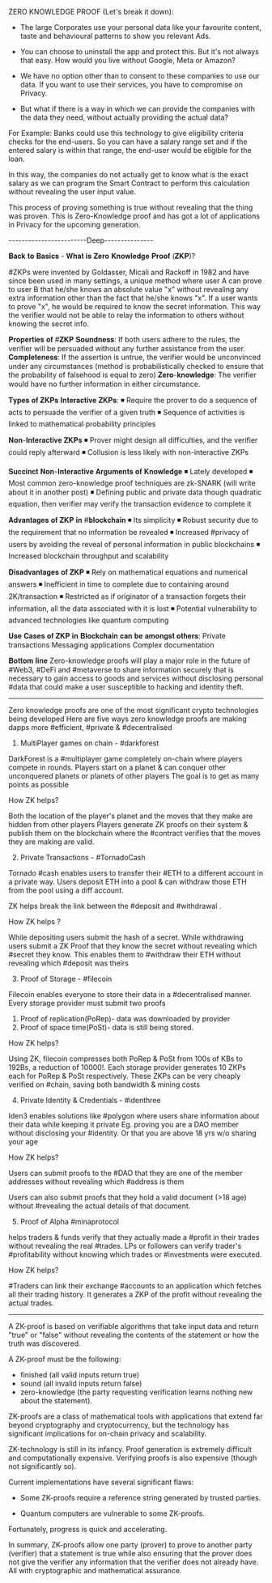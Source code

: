 ZERO KNOWLEDGE PROOF (Let's break it down):

- The large Corporates use your personal data like your favourite content, taste and behavioural patterns to show you relevant Ads. 

- You can choose to uninstall the app and protect this. But it's not always that easy. How would you live without Google, Meta or Amazon?

- We have no option other than to consent to these companies to use our data. If you want to use their services, you have to compromise on Privacy. 

- But what if there is a way in which we can provide the companies with the data they need, without actually providing the actual data?

For Example: Banks could use this technology to give eligibility criteria checks for the end-users. So you can have a salary range set and if 
the entered salary is within that range, the end-user would be eligible for the loan. 

In this way, the companies do not actually get to know what is the exact salary as we can program the Smart Contract to perform this calculation 
without revealing the user input value. 

This process of proving something is true without revealing that the thing was proven. This is Zero-Knowledge proof and has got a lot of applications 
in Privacy for the upcoming generation. 

------------------------Deep---------------

𝐁𝐚𝐜𝐤 𝐭𝐨 𝐁𝐚𝐬𝐢𝐜𝐬 - 𝐖𝐡𝐚𝐭 𝐢𝐬 𝐙𝐞𝐫𝐨 𝐊𝐧𝐨𝐰𝐥𝐞𝐝𝐠𝐞 𝐏𝐫𝐨𝐨𝐟 (𝐙𝐊𝐏)? 
 
#ZKPs were invented by Goldasser, Micali and Rackoff in 1982 and have since been used in many settings, a unique method where user A can prove to user B that he/she knows an absolute value "x" without revealing any extra information other than the fact that he/she knows "x". If a user wants to prove "x", he would be required to know the secret information. This way the verifier would not be able to relay the information to others without knowing the secret info.
 
𝐏𝐫𝐨𝐩𝐞𝐫𝐭𝐢𝐞𝐬 𝐨𝐟 #𝐙𝐊𝐏
𝐒𝐨𝐮𝐧𝐝𝐧𝐞𝐬𝐬: If both users adhere to the rules, the verifier will be persuaded without any further assistance from the user.
𝐂𝐨𝐦𝐩𝐥𝐞𝐭𝐞𝐧𝐞𝐬𝐬: If the assertion is untrue, the verifier would be unconvinced under any circumstances (method is probabilistically checked to ensure that the probability of falsehood is equal to zero)
𝐙𝐞𝐫𝐨-𝐤𝐧𝐨𝐰𝐥𝐞𝐝𝐠𝐞: The verifier would have no further information in either circumstance.
 
𝐓𝐲𝐩𝐞𝐬 𝐨𝐟 𝐙𝐊𝐏𝐬
𝐈𝐧𝐭𝐞𝐫𝐚𝐜𝐭𝐢𝐯𝐞 𝐙𝐊𝐏𝐬:
◾️ Require the prover to do a sequence of acts to persuade the verifier of a given truth
◾️ Sequence of activities is linked to mathematical probability principles
 
𝐍𝐨𝐧-𝐈𝐧𝐭𝐞𝐫𝐚𝐜𝐭𝐢𝐯𝐞 𝐙𝐊𝐏𝐬
◾️ Prover might design all difficulties, and the verifier could reply afterward
◾️ Collusion is less likely with non-interactive ZKPs
 
𝐒𝐮𝐜𝐜𝐢𝐧𝐜𝐭 𝐍𝐨𝐧-𝐈𝐧𝐭𝐞𝐫𝐚𝐜𝐭𝐢𝐯𝐞 𝐀𝐫𝐠𝐮𝐦𝐞𝐧𝐭𝐬 𝐨𝐟 𝐊𝐧𝐨𝐰𝐥𝐞𝐝𝐠𝐞
◾️ Lately developed
◾️ Most common zero-knowledge proof techniques are zk-SNARK (will write about it in another post)
◾️ Defining public and private data though quadratic equation, then verifier may verify the transaction evidence to complete it 
 
𝐀𝐝𝐯𝐚𝐧𝐭𝐚𝐠𝐞𝐬 𝐨𝐟 𝐙𝐊𝐏 𝐢𝐧 #𝐛𝐥𝐨𝐜𝐤𝐜𝐡𝐚𝐢𝐧 
◾️ Its simplicity
◾️ Robust security due to the requirement that no information be revealed
◾️ Increased #privacy of users by avoiding the reveal of personal information in public blockchains
◾️ Increased blockchain throughput and scalability
 
𝐃𝐢𝐬𝐚𝐝𝐯𝐚𝐧𝐭𝐚𝐠𝐞𝐬 𝐨𝐟 𝐙𝐊𝐏
◾️ Rely on mathematical equations and numerical answers
◾️ Inefficient in time to complete due to containing around 2K/transaction
◾️ Restricted as if originator of a transaction forgets their information, all the data associated with it is lost
◾️ Potential vulnerability to advanced technologies like quantum computing
 
𝐔𝐬𝐞 𝐂𝐚𝐬𝐞𝐬 𝐨𝐟 𝐙𝐊𝐏 𝐢𝐧 𝐁𝐥𝐨𝐜𝐤𝐜𝐡𝐚𝐢𝐧 𝐜𝐚𝐧 𝐛𝐞 𝐚𝐦𝐨𝐧𝐠𝐬𝐭 𝐨𝐭𝐡𝐞𝐫𝐬:
Private transactions
Messaging applications
Complex documentation
 
𝐁𝐨𝐭𝐭𝐨𝐦 𝐥𝐢𝐧𝐞
Zero-knowledge proofs will play a major role in the future of #Web3, #DeFi and #metaverse to share information securely that is necessary to gain access to goods and services without disclosing personal #data that could make a user susceptible to hacking and identity theft.

-------------------------------------------------------------------------------------------------------------------------------------

Zero knowledge proofs are one of the most significant crypto technologies being developed
Here are five ways zero knowledge proofs are making dapps more #efficient, #private & #decentralised

1. MultiPlayer games on chain - #darkforest

DarkForest is a #multiplayer game completely on-chain where players compete in rounds. Players start on a planet & can conquer other unconquered planets or planets of other players
The goal is to get as many points as possible

How ZK helps?

Both the location of the player's planet and the moves that they make are hidden from other players
Players generate ZK proofs on their system & publish them on the blockchain where the #contract verifies that the moves they are making are valid.

2. Private Transactions - #TornadoCash

Tornado #cash enables users to transfer their #ETH to a different account in a private way. Users deposit ETH into a pool & can withdraw those ETH from the pool using a diff account.

ZK helps break the link between the #deposit and #withdrawal .

How ZK helps ?

While depositing users submit the hash of a secret.
While withdrawing users submit a ZK Proof that they know the secret without revealing which #secret they know.
This enables them to #withdraw their ETH without revealing which #deposit was theirs

3. Proof of Storage - #filecoin

Filecoin enables everyone to store their data in a #decentralised manner.
Every storage provider must submit two proofs
1. Proof of replication(PoRep)- data was downloaded by provider
2. Proof of space time(PoSt)- data is still being stored.

How ZK helps?

Using ZK, filecoin compresses both PoRep & PoSt from 100s of KBs to 192Bs, a reduction of 10000!. Each storage provider generates 10 ZKPs each for PoRep & PoSt respectively.
These ZKPs can be very cheaply verified on #chain, saving both bandwidth & mining costs

4. Private Identity & Credentials - #identhree

Iden3 enables solutions like #polygon
 where users share information about their data while keeping it private
Eg. proving you are a DAO member without disclosing your #identity. Or that you are above 18 yrs w/o sharing your age

How ZK helps?

Users can submit proofs to the #DAO that they are one of the member addresses without revealing which #address is them

Users can also submit proofs that they hold a valid document (>18 age) without #revealing the actual details of that document.

5. Proof of Alpha #minaprotocol

 helps traders & funds verify that they actually made a #profit in their trades without revealing the real #trades.
LPs or followers can verify trader's #profitability without knowing which trades or #investments were executed.

How ZK helps?

#Traders can link their exchange #accounts to an application which fetches all their trading history.
It generates a ZKP of the profit without revealing the actual trades.

--------------------------
A ZK-proof is based on verifiable algorithms that take input data and return "true" or "false" without revealing the contents of the statement or how the truth was discovered.

A ZK-proof must be the following:

- finished (all valid inputs return true)
- sound (all invalid inputs return false)
- zero-knowledge (the party requesting verification learns nothing new about the statement).

ZK-proofs are a class of mathematical tools with applications that extend far beyond cryptography and cryptocurrency, but the technology has significant implications for on-chain privacy and scalability.

ZK-technology is still in its infancy. Proof generation is extremely difficult and computationally expensive. Verifying proofs is also expensive (though not significantly so).

Current implementations have several significant flaws:

- Some ZK-proofs require a reference string generated by trusted parties.

- Quantum computers are vulnerable to some ZK-proofs.

Fortunately, progress is quick and accelerating.

In summary, ZK-proofs allow one party (prover) to prove to another party (verifier) that a statement is true while also ensuring that the prover does not give the verifier any information that the verifier does not already have. All with cryptographic and mathematical assurance.
